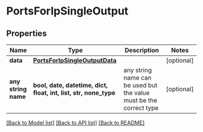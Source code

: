 # PortsForIpSingleOutput


## Properties
Name | Type | Description | Notes
------------ | ------------- | ------------- | -------------
**data** | [**PortsForIpSingleOutputData**](PortsForIpSingleOutputData.md) |  | [optional] 
**any string name** | **bool, date, datetime, dict, float, int, list, str, none_type** | any string name can be used but the value must be the correct type | [optional]

[[Back to Model list]](../README.md#documentation-for-models) [[Back to API list]](../README.md#documentation-for-api-endpoints) [[Back to README]](../README.md)


